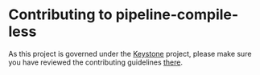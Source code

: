# Contributing to pipeline-compile-less
As this project is governed under the [Keystone][] project, please make sure you have reviewed the contributing guidelines
[there].

[Keystone]: https://github.com/kenzanlabs/keystone
[there]: https://github.com/kenzanlabs/keystone/blob/master/CONTRIBUTING.md
